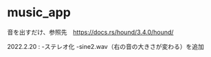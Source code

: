 # music_app
音を出すだけ、参照先　https://docs.rs/hound/3.4.0/hound/

2022.2.20 :
-ステレオ化
-sine2.wav（右の音の大きさが変わる）を追加
